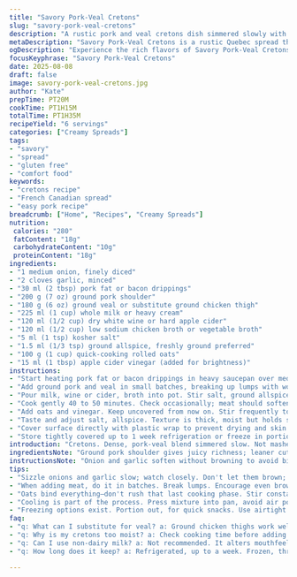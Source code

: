 ```yaml
---
title: "Savory Pork-Veal Cretons"
slug: "savory-pork-veal-cretons"
description: "A rustic pork and veal cretons dish simmered slowly with aromatics and herbs, absorbing liquid until thick and spreadable. Uses quick oats and a splash of cider vinegar to tweak texture and acidity. Cook low, watch moisture vanish, then cool under plastic to seal in freshness. Traditional Quebec comfort food revamped, without eggs or nuts, gluten free. Keeps well refrigerated or frozen for weeks. Makes a savory spread, breakfast staple or game day snack."
metaDescription: "Savory Pork-Veal Cretons is a rustic Quebec spread that combines meat and oats cooked to perfection."
ogDescription: "Experience the rich flavors of Savory Pork-Veal Cretons, a rustic spread that's perfect for breakfast or snacks."
focusKeyphrase: "Savory Pork-Veal Cretons"
date: 2025-08-08
draft: false
image: savory-pork-veal-cretons.jpg
author: "Kate"
prepTime: PT20M
cookTime: PT1H15M
totalTime: PT1H35M
recipeYield: "6 servings"
categories: ["Creamy Spreads"]
tags:
- "savory"
- "spread"
- "gluten free"
- "comfort food"
keywords:
- "cretons recipe"
- "French Canadian spread"
- "easy pork recipe"
breadcrumb: ["Home", "Recipes", "Creamy Spreads"]
nutrition: 
 calories: "280"
 fatContent: "18g"
 carbohydrateContent: "10g"
 proteinContent: "18g"
ingredients:
- "1 medium onion, finely diced"
- "2 cloves garlic, minced"
- "30 ml (2 tbsp) pork fat or bacon drippings"
- "200 g (7 oz) ground pork shoulder"
- "180 g (6 oz) ground veal or substitute ground chicken thigh"
- "225 ml (1 cup) whole milk or heavy cream"
- "120 ml (1/2 cup) dry white wine or hard apple cider"
- "120 ml (1/2 cup) low sodium chicken broth or vegetable broth"
- "5 ml (1 tsp) kosher salt"
- "1.5 ml (1/3 tsp) ground allspice, freshly ground preferred"
- "100 g (1 cup) quick-cooking rolled oats"
- "15 ml (1 tbsp) apple cider vinegar (added for brightness)"
instructions:
- "Start heating pork fat or bacon drippings in heavy saucepan over medium-low. Add onions, garlic. Sizzle gently until onions turn translucent, soft but not brown. Garlic releases aroma but don’t scorch."
- "Add ground pork and veal in small batches, breaking up lumps with wooden spoon to encourage even browning. Stir as meat loses pink hue. Soft sizzling sound. No hurry—low heat keeps meat tender, juices intact."
- "Pour milk, wine or cider, broth into pot. Stir salt, ground allspice in. Bring barely to a simmer — look for tiny bubbles around edges, not roaring boil. Cover, reduce heat to lowest setting."
- "Cook gently 40 to 50 minutes. Check occasionally; meat should soften further, liquid should start to reduce but not dry out. Stir to prevent sticking. Smell changes — faintly sweet, earthy. The meat will tenderize, integrate flavors."
- "Add oats and vinegar. Keep uncovered from now on. Stir frequently to avoid scorching. Cook until all liquid evaporates—test by scraping bottom with spoon, should feel thick paste, not wet or soupy. Roughly 12 to 17 minutes. If oats clump, stir more vigorously to separate."
- "Taste and adjust salt, allspice. Texture is thick, moist but holds shape. Pour into loaf pan or small ramekins. Press gently to remove air pockets."
- "Cover surface directly with plastic wrap to prevent drying and skin formation. Let cool at room temp until just warm, then refrigerate minimum 3 hours, ideally 5. Solidifies into sliceable terrine-like spread."
- "Store tightly covered up to 1 week refrigeration or freeze in portions up to 3 months. Let thaw overnight in fridge before serving."
introduction: "Cretons. Dense, pork-veal blend simmered slow. Not mashed meat — a coarse, soft spread with quick oats melding texture. No eggs or nuts needed. Fat and moisture balanced carefully to avoid dryness or mush. The liquid stage critical — must be nearly gone for right consistency; don’t rush or end with runny cretons. Aromatics—onion, garlic—render base flavor. White wine replaced with apple cider for subtle fruit note; can swap ground veal with chicken thighs if needed, but veal adds mild sweetness hard to mimic. Salt and freshly ground allspice build gentle warmth. Cool under plastic to avoid skin—classic trick, keeps surface soft and supple. Great for breakfast or late-night snack. Keep refrigerated tightly sealed, or freeze single portions for quick meals on demand. The method—low and slow heat, breaking meat carefully, watching liquid's disappearance—is essential. No shortcuts here. You’ll learn cues to smell, sound, texture that tell when to move to next step."
ingredientsNote: "Ground pork shoulder gives juicy richness; leaner cuts risk dry texture. Veal is traditional, yields mild, tender notes—sub ground chicken thighs for leaner any time, but veal remains preferred. The fat source critical—duck fat adds subtle flavor, but pork fat or rendered bacon can replace, adjusting taste profile slightly. Whole milk or cream balances dryness in cooking; skim or non-dairy milks lose mouthfeel. Quick oats act as binder without heaviness; rolled oats too thick and slow-cooking, steel cut will never soften right here. White wine adds acidity and brightness; apple cider vinegar added after oats gives a zip balancing richness. Salt ideally kosher for even seasoning. Allspice freshly ground lends subtle warmth—avoid pre-ground cheaper stuff for stronger bitter notes. Broth can be chicken or veggie—adds moisture and subtle savoriness; water is last resort but expect weaker flavor."
instructionsNote: "Onion and garlic soften without browning to avoid bitterness; gentle sizzle is key. Using wooden spoon for breaking meat encourages small pieces and releases flavor without over-handling. The liquid stage isn’t boiled fast but simmered gently so flavors meld and meat tenderizes without toughening proteins. Covering allows even heat distribution and moisture retention before oat addition. When oats go in, heat must be low to medium-low, uncovered—stir constantly to prevent sticking to bottom and to evenly absorb liquids. The final dried stage is tactile; test spread thickness with spoon—no liquid sheen means ready. Pressing into molds removes air pockets which would cause dry spots or holes during setting. Covering surface directly with plastic wrap prevents film forming, maintains smooth texture; wax paper or foil too thick and can trap moisture unevenly. Cooling time is practical—short-cuts risk crumbling cretons that won't slice cleanly. Proper refrigeration firms the mixture, concentrates flavors. Label container dates to manage storage safety."
tips:
- "Sizzle onions and garlic slow; watch closely. Don't let them brown; bitterness creeps in. Key to base flavor, releasing sweet aromas. Medium-low heat is crucial here."
- "When adding meat, do it in batches. Break lumps. Encourage even browning. This ensures even cooking. Careful handling preserves tenderness; avoid tough bites. Low heat retains juices."
- "Oats bind everything—don't rush that last cooking phase. Stir constantly to avoid burning. Texture needs to be thick but not dry. If wet? Keep cooking. Test with spoon. No liquid sheen shows readiness."
- "Cooling is part of the process. Press mixture into pan, avoid air pockets. Wrap tightly with plastic. Prevents skin formation, keeps texture smooth. Chilling isn't optional—firm sliceable spread result."
- "Freezing options exist. Portion out, for quick snacks. Use airtight containers. Thaw in fridge overnight. Keeps several weeks. Don't forget to label for tracking!"
faq:
- "q: What can I substitute for veal? a: Ground chicken thighs work well. Lower fat but slightly different flavor. Veal has a mild sweetness, harder to mimic."
- "q: Why is my cretons too moist? a: Check cooking time before adding oats. If liquid isn’t getting low, keep simmering. Stir frequently to ensure even evaporation."
- "q: Can I use non-dairy milk? a: Not recommended. It alters mouthfeel; whole milk or cream provide crucial fat. Riskier with skim. Maintain moisture while cooking."
- "q: How long does it keep? a: Refrigerated, up to a week. Frozen, three months or so. But use airtight containers. Helps avoid freezer burn. Keep an eye on it."

---
```

